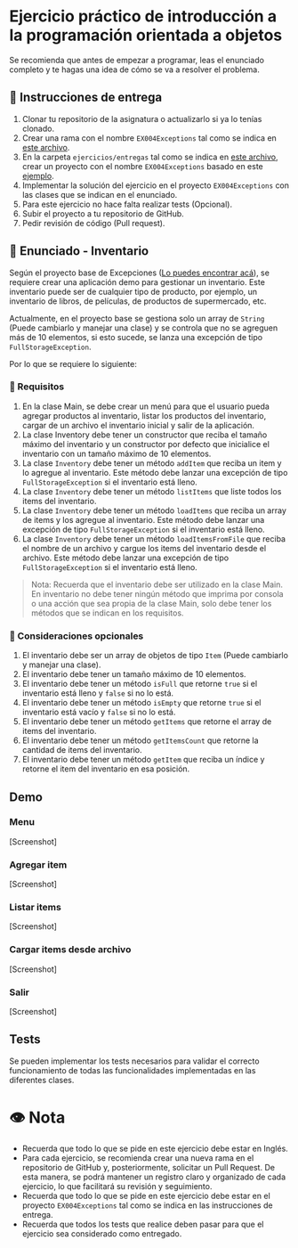 # Ejercicio práctico de introducción a la programación orientada a objetos

Se recomienda que antes de empezar a programar, leas el enunciado completo y te hagas una idea de cómo se va a resolver el problema.

## 📝 Instrucciones de entrega

1. Clonar tu repositorio de la asignatura o actualizarlo si ya lo tenías clonado.
2. Crear una rama con el nombre `EX004Exceptions` tal como se indica en [este archivo](./entregas/readme.md).
3. En la carpeta `ejercicios/entregas` tal como se indica en [este archivo](./entregas/readme.md), crear un proyecto con el nombre `EX004Exceptions` basado en este [ejemplo](../temario/EX001PooStudent).
4. Implementar la solución del ejercicio en el proyecto `EX004Exceptions` con las clases que se indican en el enunciado.
5. Para este ejercicio no hace falta realizar tests (Opcional).
6. Subir el proyecto a tu repositorio de GitHub.
7. Pedir revisión de código (Pull request).

## 🧠 Enunciado - Inventario

Según el proyecto base de Excepciones ([Lo puedes encontrar acá](../temario/Exceptions)), se requiere crear una aplicación demo para 
gestionar un inventario. Este inventario puede ser de cualquier tipo de producto, por ejemplo, un inventario de libros, de películas, de productos de supermercado, etc.

Actualmente, en el proyecto base se gestiona solo un array de `String` (Puede cambiarlo y manejar una clase) y se controla que no se agreguen más de 10 elementos, si esto sucede, se lanza una excepción de tipo `FullStorageException`.

Por lo que se requiere lo siguiente:

### 📝 Requisitos

1. En la clase Main, se debe crear un menú para que el usuario pueda agregar productos al inventario, listar los productos del inventario, cargar de un archivo el inventario inicial y salir de la aplicación.
2. La clase Inventory debe tener un constructor que reciba el tamaño máximo del inventario y un constructor por defecto que inicialice el inventario con un tamaño máximo de 10 elementos.
3. La clase `Inventory` debe tener un método `addItem` que reciba un item y lo agregue al inventario. Este método debe lanzar una excepción de tipo `FullStorageException` si el inventario está lleno.
3. La clase `Inventory` debe tener un método `listItems` que liste todos los items del inventario.
4. La clase `Inventory` debe tener un método `loadItems` que reciba un array de items y los agregue al inventario. Este método debe lanzar una excepción de tipo `FullStorageException` si el inventario está lleno.
5. La clase `Inventory` debe tener un método `loadItemsFromFile` que reciba el nombre de un archivo y cargue los items del inventario desde el archivo. Este método debe lanzar una excepción de tipo `FullStorageException` si el inventario está lleno.

> Nota: Recuerda que el inventario debe ser utilizado en la clase Main. En inventario no debe tener ningún método que imprima por consola o una acción que sea propia de la clase Main, solo debe tener los métodos que se indican en los requisitos.

### 📝 Consideraciones opcionales

1. El inventario debe ser un array de objetos de tipo `Item` (Puede cambiarlo y manejar una clase).
2. El inventario debe tener un tamaño máximo de 10 elementos.
3. El inventario debe tener un método `isFull` que retorne `true` si el inventario está lleno y `false` si no lo está.
4. El inventario debe tener un método `isEmpty` que retorne `true` si el inventario está vacío y `false` si no lo está.
5. El inventario debe tener un método `getItems` que retorne el array de items del inventario.
6. El inventario debe tener un método `getItemsCount` que retorne la cantidad de items del inventario.
7. El inventario debe tener un método `getItem` que reciba un índice y retorne el item del inventario en esa posición.

## Demo

### Menu
[Screenshot]

### Agregar item
[Screenshot]

### Listar items
[Screenshot]

### Cargar items desde archivo
[Screenshot]

### Salir
[Screenshot]

## Tests
Se pueden implementar los tests necesarios para validar el correcto funcionamiento de todas las funcionalidades implementadas en las diferentes clases.

# 👁️ Nota
- Recuerda que todo lo que se pide en este ejercicio debe estar en Inglés.
- Para cada ejercicio, se recomienda crear una nueva rama en el repositorio de GitHub y, posteriormente, 
solicitar un Pull Request. De esta manera, se podrá mantener un registro claro y organizado de cada ejercicio, lo que facilitará su revisión y seguimiento.
- Recuerda que todo lo que se pide en este ejercicio debe estar en el proyecto `EX004Exceptions` tal como se indica en las instrucciones de entrega.
- Recuerda que todos los tests que realice deben pasar para que el ejercicio sea considerado como entregado.
